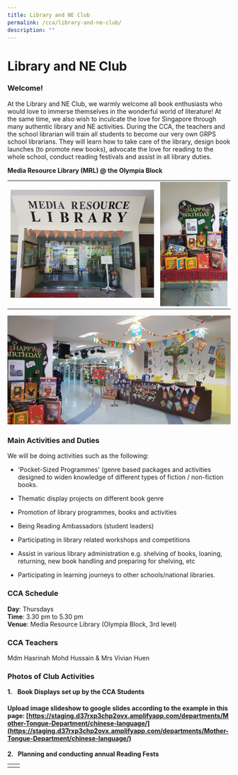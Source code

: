 ```yaml
---
title: Library and NE Club
permalink: /cca/library-and-ne-club/
description: ""
---
```

# Library and NE Club

### Welcome!


At the Library and NE Club, we warmly welcome all book enthusiasts who would love to immerse themselves in the wonderful world of literature! At the same time, we also wish to inculcate the love for Singapore through many authentic library and NE activities. During the CCA, the teachers and the school librarian will train all students to become our very own GRPS school librarians. They will learn how to take care of the library, design book launches (to promote new books), advocate the love for reading to the whole school, conduct reading festivals and assist in all library duties. 

**Media Resource Library (MRL) @ the Olympia Block**

|   |   |
|---|---|
| ![](/images/Departments/PE,%20CCA%20and%20Aesthetics/Cca/Library%20and%20NE%20Club/mrl2.jpg)  | ![](/images/Departments/PE,%20CCA%20and%20Aesthetics/Cca/Library%20and%20NE%20Club/mrl.jpg)  |

![](/images/Departments/PE,%20CCA%20and%20Aesthetics/Cca/Library%20and%20NE%20Club/mrl3.jpg)

### Main Activities and Duties

We will be doing activities such as the following:

*   'Pocket-Sized Programmes' (genre based packages and activities designed to widen knowledge of different types of fiction / non-fiction books.
*   Thematic display projects on different book genre

*   Promotion of library programmes, books and activities

*   Being Reading Ambassadors (student leaders)

*   Participating in library related workshops and competitions

*   Assist in various library administration e.g. shelving of books, loaning, returning, new book handling and preparing for shelving, etc

*   Participating in learning journeys to other schools/national libraries.

  
  
### CCA Schedule

**Day**: Thursdays    
**Time**: 3.30 pm to 5.30 pm   
**Venue**: Media Resource Library (Olympia Block, 3rd level)  
  
### CCA Teachers

Mdm Hasrinah Mohd Hussain & Mrs Vivian Huen  

### Photos of Club Activities

**1.**   **Book Displays set up by the CCA Students**

#### Upload image slideshow to google slides according to the example in this page: [https://staging.d37rxp3chp2ovx.amplifyapp.com/departments/Mother-Tongue-Department/chinese-language/](https://staging.d37rxp3chp2ovx.amplifyapp.com/departments/Mother-Tongue-Department/chinese-language/)

**2.   Planning and conducting annual Reading Fests**

|   |   |
|---|---|
|   |   |